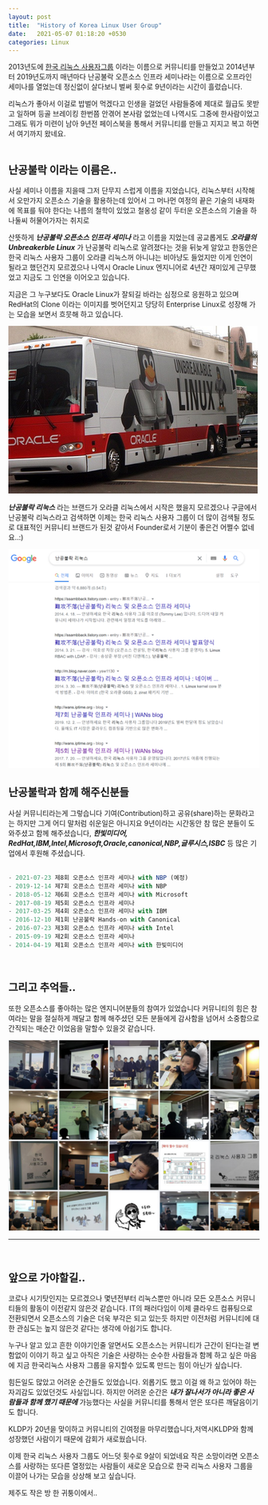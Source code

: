```yaml
---
layout: post
title:  "History of Korea Linux User Group"
date:   2021-05-07 01:18:20 +0530
categories: Linux
---
```


2013년도에 [한국 리눅스 사용자그룹][KLUG] 이라는 이름으로 커뮤니티를 만들었고 2014년부터 2019년도까지 매년마다 난공불락 오픈소스 인프라 세미나라는 이름으로 오프라인 세미나를 열었는데 정신없이 살다보니 벌써 횟수로 9년이라는 시간이 흘렀습니다.

리눅스가 좋아서 이걸로 밥벌어 먹겠다고 인생을 걸었던 사람들중에 제대로 월급도 못받고 일하며 등골 브레이킹 한번쯤 안겪어 본사람 없었는데 나역시도 그중에 한사람이었고 그래도 뭐가 미련이 남아 9년전 페이스북을 통해서 커뮤니티를 만들고 지지고 복고 하면서 여기까지 왔네요.
<br/>
<br/>

## 난공불락 이라는 이름은.. 
사실 세미나 이름을 지을때 그저 단무지 스럽게 이름을 지었습니다, 리눅스부터 시작해서 오만가지 오픈소스 기술을 활용하는데 있어서 그 머나먼 여정의 끝은 기술의 내재화에 목표를 둬야 한다는 나름의 철학이 있었고 철옹성 같이 두터운 오픈소스의 기술을 하나둘씨 허물어가자는 취지로 

산뜻하게 **_난공불락 오픈소스 인프라 세미나_** 라고 이름을 지었는데 공교롭게도 **_오라클의 Unbreakerble Linux_** 가 난공불락 리눅스로 알려졌다는 것을 뒤늦게 알았고 한동안은 한국 리눅스 사용자 그룹이 오라클 리눅스꺼 아니냐는 비아냥도 들었지만 이게 인연이 될라고 했던건지 모르겠으나 나역시 Oracle Linux 엔지니어로 4년간 재미있게 근무했었고 지금도 그 인연을 이어오고 있습니다.

지금은 그 누구보다도 Oracle Linux가 잘되길 바라는 심정으로 응원하고 있으며 RedHat의 Clone 이라는 이미지를 벗어던지고 당당히 Enterprise Linux로 성장해 가는 모습을 보면서 흐뭇해 하고 있습니다.  

![screenshot](/img/linuxseminar/oraclelinux.jpg)

**_난공불락 리눅스_** 라는 브랜드가 오라클 리눅스에서 시작은 했을지 모르겠으나 구글에서 난공불락 리눅스라고 검색하면 이제는 한국 리눅스 사용자 그룹이 더 많이 검색될 정도로 대표적인 커뮤니티 브랜드가 된것 같아서 Founder로서 기분이 좋은건 어쩔수 없네요..:) 

![screenshot](/img/linuxseminar/nangong.PNG)

## 난공불락과 함께 해주신분들 <br/>
사실 커뮤니티라는게 그렇습니다 기여(Contribution)하고 공유(share)하는 문화라고는 하지만 그게 어디 말처럼 쉬운일은 아니지요 9년이라는 시간동안 참 많은 분들이 도와주셨고 함께 해주셨습니다, **_한빛미디어, RedHat,IBM,Intel,Microsoft,Oracle,canonical,NBP,글루시스,ISBC_** 등 많은 기업에서 후원해 주셨습니다.<br/>
<br/>

```javascript
- 2021-07-23 제8회 오픈소스 인프라 세미나 with NBP (예정)
- 2019-12-14 제7회 오픈소스 인프라 세미나 with NBP 
- 2018-05-12 제6회 오픈소스 인프라 세미나 with Microsoft
- 2017-08-19 제5회 오픈소스 인프라 세미나
- 2017-03-25 제4회 오픈소스 인프라 세미나 with IBM
- 2016-12-10 제1회 난공불락 Hands-on with Canonical 
- 2016-07-23 제3회 오픈소스 인프라 세미나 with Intel
- 2015-09-19 제2회 오픈소스 인프라 세미나 
- 2014-04-19 제1회 오픈소스 인프라 세미나 with 한빛미디어
```
<br/>

## 그리고 추억들..
또한 오픈소스를 좋아하는 많은 엔지니어분들의 참여가 있었습니다 커뮤니티의 힘은 참여라는 말을 절실하게 깨달고 함께 해주셨던 모든 분들에게 감사함을 넘어서 소중함으로 간직되는 매순간 이었음을 말할수 있을것 같습니다.
<br/>

![screenshot](/img/linuxseminar/history.PNG)

---
<br/>

## 앞으로 가야할길.. 

코로나 시기탓인지는 모르겠으나 몇년전부터 리눅스뿐만 아니라 모든 오픈소스 커뮤니티들의 활동이 이전같지 않은것 같습니다. IT의 패러다임이 이제 클라우드 컴퓨팅으로 전환되면서 오픈소스의 기술은 더욱 부각은 되고 있는듯 하지만 이전처럼 커뮤니티에 대한 관심도는 높지 않은것 같다는 생각에 아쉽기도 합니다.

누구나 알고 있고 흔한 이야기인줄 알면서도 오픈소스는 커뮤니티가 근간이 된다는걸 변함없이 이야기 하고 싶고 아직은 기술은 사랑하는 순수한 사람들과 함께 하고 싶은 마음에 지금 한국리눅스 사용자 그룹을 유지할수 있도록 만드는 힘이 아닌가 싶습니다. 

힘든일도 많았고 어려운 순간들도 있었습니다. 외롭기도 했고 이걸 왜 하고 있어야 하는 자괴감도 있었던것도 사실입니다. 하지만 어려운 순간은 **_내가 잘나서가 아니라 좋은 사람들과 함께 했기 때문에_** 가능했다는 사실을 커뮤니티를 통해서 얻은 또다른 깨달음이기도 합니다.

KLDP가 20년을 맞이하고 커뮤니티의 긴여정을 마무리했습니다,저역시KLDP와 함께 성장했던 사람이기 때문에 감회가 새로웠습니다. 

이제 한국 리눅스 사용자 그룹도 어느덧 횟수로 9살이 되었네요 작은 소망이라면 오픈소스를 사랑하는 또다른 열정있는 사람들이 새로운 모습으로 
한국 리눅스 사용자 그룹을 이끌어 나가는 모습을 상상해 보고 싶습니다. 

제주도 작은 방 한 귀퉁이에서.. 


[KLUG]: https://www.facebook.com/groups/korelnxuser